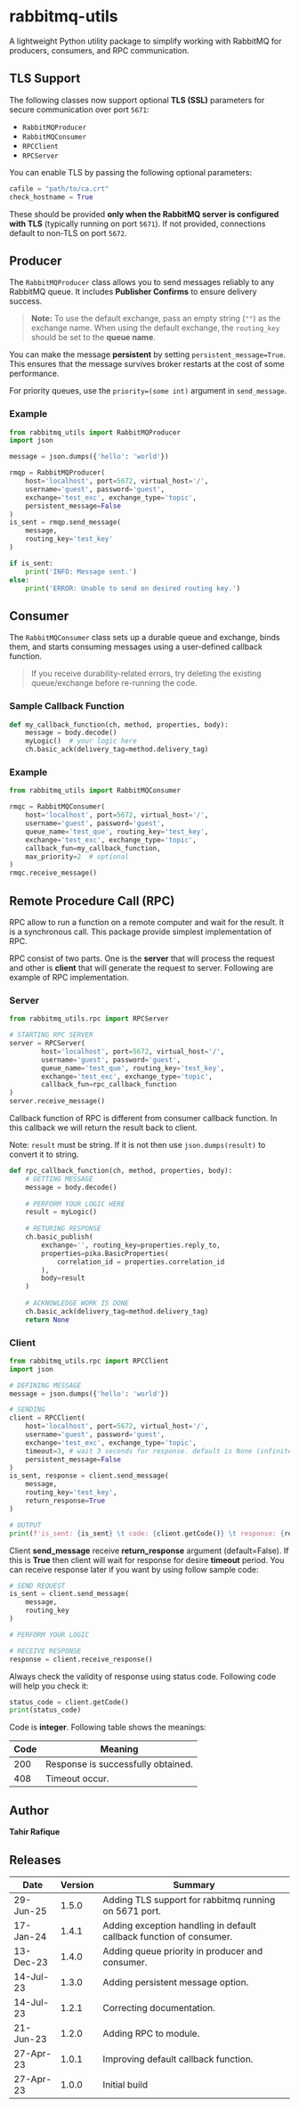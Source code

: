 # rabbitmq-utils

A lightweight Python utility package to simplify working with RabbitMQ for producers, consumers, and RPC communication.

## TLS Support

The following classes now support optional **TLS (SSL)** parameters for secure communication over port `5671`:

- `RabbitMQProducer`
- `RabbitMQConsumer`
- `RPCClient`
- `RPCServer`

You can enable TLS by passing the following optional parameters:

```python
cafile = "path/to/ca.crt"
check_hostname = True
```

These should be provided **only when the RabbitMQ server is configured with TLS** (typically running on port `5671`). If not provided, connections default to non-TLS on port `5672`.

## Producer

The `RabbitMQProducer` class allows you to send messages reliably to any RabbitMQ queue. It includes **Publisher Confirms** to ensure delivery success.

> **Note:** To use the default exchange, pass an empty string (`""`) as the exchange name. When using the default exchange, the `routing_key` should be set to the **queue name**.

You can make the message **persistent** by setting `persistent_message=True`. This ensures that the message survives broker restarts at the cost of some performance.

For priority queues, use the `priority=(some int)` argument in `send_message`.

### Example

```python
from rabbitmq_utils import RabbitMQProducer
import json

message = json.dumps({'hello': 'world'})

rmqp = RabbitMQProducer(
    host='localhost', port=5672, virtual_host='/', 
    username='guest', password='guest', 
    exchange='test_exc', exchange_type='topic',
    persistent_message=False
)
is_sent = rmqp.send_message(
    message,
    routing_key='test_key'
)

if is_sent:
    print('INFO: Message sent.')
else:
    print('ERROR: Unable to send on desired routing key.')
```

## Consumer

The `RabbitMQConsumer` class sets up a durable queue and exchange, binds them, and starts consuming messages using a user-defined callback function.

> If you receive durability-related errors, try deleting the existing queue/exchange before re-running the code.

### Sample Callback Function

```python
def my_callback_function(ch, method, properties, body):
    message = body.decode()
    myLogic()  # your logic here
    ch.basic_ack(delivery_tag=method.delivery_tag)
```

### Example

```python
from rabbitmq_utils import RabbitMQConsumer

rmqc = RabbitMQConsumer(
    host='localhost', port=5672, virtual_host='/', 
    username='guest', password='guest', 
    queue_name='test_que', routing_key='test_key',
    exchange='test_exc', exchange_type='topic',
    callback_fun=my_callback_function,
    max_priority=2  # optional
)
rmqc.receive_message()
```

## Remote Procedure Call (RPC)

RPC allow to run a function on a remote computer and wait for the result. It is a synchronous call. This package provide simplest implementation of RPC.

RPC consist of two parts. One is the **server** that will process the request and other is **client** that will generate the request to server. Following are example of RPC implementation.

### Server

```python
from rabbitmq_utils.rpc import RPCServer

# STARTING RPC SERVER
server = RPCServer(
        host='localhost', port=5672, virtual_host='/', 
        username='guest', password='guest', 
        queue_name='test_que', routing_key='test_key',
    	exchange='test_exc', exchange_type='topic',
    	callback_fun=rpc_callback_function
)
server.receive_message()
```

Callback function of RPC is different from consumer callback function. In this callback we will return the result back to client.

Note: `result` must be string. If it is not then use `json.dumps(result)` to convert it to string.

```python
def rpc_callback_function(ch, method, properties, body):
    # GETTING MESSAGE
    message = body.decode()
    
    # PERFORM YOUR LOGIC HERE
    result = myLogic()
    
    # RETURING RESPONSE
    ch.basic_publish(
        exchange='', routing_key=properties.reply_to,
        properties=pika.BasicProperties(
            correlation_id = properties.correlation_id
        ),
        body=result
    )
    
    # ACKNOWLEDGE WORK IS DONE
    ch.basic_ack(delivery_tag=method.delivery_tag)
    return None
```

### Client

```python
from rabbitmq_utils.rpc import RPCClient
import json

# DEFINING MESSAGE
message = json.dumps({'hello': 'world'})

# SENDING
client = RPCClient(
    host='localhost', port=5672, virtual_host='/', 
    username='guest', password='guest', 
    exchange='test_exc', exchange_type='topic',
    timeout=3, # wait 3 seconds for response. default is None (infinite wait).
    persistent_message=False
)
is_sent, response = client.send_message(
    message,
    routing_key='test_key',
    return_response=True
)

# OUTPUT
print(f'is_sent: {is_sent} \t code: {client.getCode()} \t response: {response}')
```

Client **send_message** receive **return_response** argument (default=False). If this is **True** then client will wait for response for desire **timeout** period.  You can receive response later if you want by using follow sample code:

```python
# SEND REQUEST
is_sent = client.send_message(
    message,
    routing_key
)

# PERFORM YOUR LOGIC

# RECEIVE RESPONSE
response = client.receive_response()
```

Always check the validity of response using status code. Following code will help you check it:

```python
status_code = client.getCode()
print(status_code)
```

Code is **integer**. Following table shows the meanings:

| Code | Meaning                            |
| ---- | ---------------------------------- |
| 200  | Response is successfully obtained. |
| 408  | Timeout occur.                     |

## Author

**Tahir Rafique**

## Releases

| Date      | Version | Summary                                                      |
| --------- | ------- | ------------------------------------------------------------ |
| 29-Jun-25 | 1.5.0  | Adding TLS support for rabbitmq running on 5671 port.         |
| 17-Jan-24 | 1.4.1  | Adding exception handling in default callback function of consumer. |
| 13-Dec-23 | 1.4.0  | Adding queue priority in producer and consumer.              |
| 14-Jul-23 | 1.3.0  | Adding persistent message option.                            |
| 14-Jul-23 | 1.2.1  | Correcting documentation.                                    |
| 21-Jun-23 | 1.2.0  | Adding RPC to module.                                        |
| 27-Apr-23 | 1.0.1  | Improving default callback function.                         |
| 27-Apr-23 | 1.0.0  | Initial build                                                |

